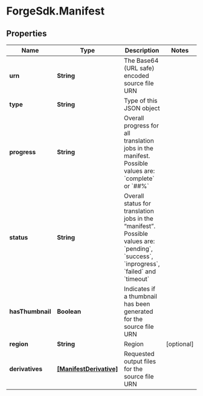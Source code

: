 # ForgeSdk.Manifest

## Properties
Name | Type | Description | Notes
------------ | ------------- | ------------- | -------------
**urn** | **String** | The Base64 (URL safe) encoded source file URN | 
**type** | **String** | Type of this JSON object | 
**progress** | **String** | Overall progress for all translation jobs in the manifest. Possible values are: &#x60;complete&#x60; or &#x60;##%&#x60;  | 
**status** | **String** | Overall status for translation jobs in the “manifest”. Possible values are: &#x60;pending&#x60;, &#x60;success&#x60;, &#x60;inprogress&#x60;, &#x60;failed&#x60; and &#x60;timeout&#x60;  | 
**hasThumbnail** | **Boolean** | Indicates if a thumbnail has been generated for the source file URN | 
**region** | **String** | Region  | [optional] 
**derivatives** | [**[ManifestDerivative]**](ManifestDerivative.md) | Requested output files for the source file URN | 



